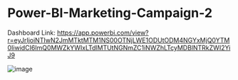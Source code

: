 # Power-BI-Marketing-Campaign-2

Dashboard Link: https://app.powerbi.com/view?r=eyJrIjoiNTIwN2JmMTktMTM1NS00OTNjLWE1ODUtODM4NGYxMjQ0YTM0IiwidCI6ImQ0MWZkYWIxLTdlMTUtNGNmZC1iNWZhLTcyMDBlNTRkZWI2YiJ9



![image](https://github.com/asingh2695/Power-BI-Marketing-Campaign-2-/assets/34424599/9e00cb15-ef2d-4823-92bb-e0c3bb025187)
